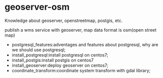 # geoserver-osm

Knowledge about geoserver, openstreetmap, postgis, etc.

publish a wms service with geoserver, map data format is osm(open street map) 
- postgresql_features:adventages and features about postgresql, why are we should use postgresql;
- install_postgresql:install postgresql on centos7;
- install_postgis:install postgis on centos7
- install_geoserver:deploy geoserver on centos7;
- coordinate_transform:coordinate system transform with gdal library;
